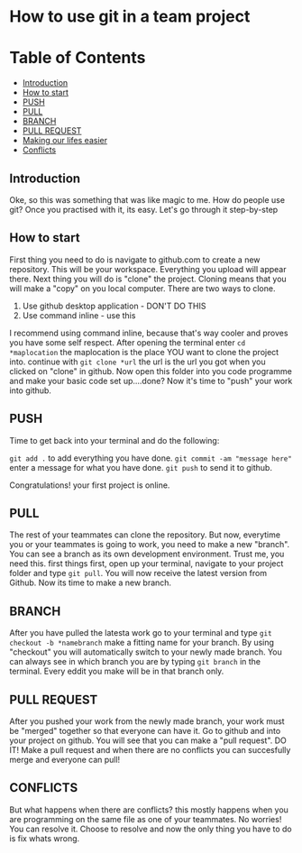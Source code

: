 # How to use git in a team project

# Table of Contents
- [Introduction](#introduction)
- [How to start](#how-to-start)
- [PUSH](#push)
- [PULL](#pull)
- [BRANCH](#branch)
- [PULL REQUEST](#pull-request)
- [Making our lifes easier](#making-our-lifes-easier)
- [Conflicts](#conflicts)

## Introduction
Oke, so this was something that was like magic to me. How do people use git?
Once you practised with it, its easy.
Let's go through it step-by-step

## How to start
First thing you need to do is navigate to github.com to create a new repository. This will be your workspace. Everything you upload will appear there. Next thing you will do is "clone" the project. Cloning means that you will make a "copy" on you local computer. There are two ways to clone. 

1. Use github desktop application - DON'T DO THIS
2. Use command inline - use this

I recommend using command inline, because that's way cooler and proves you have some self respect.
After opening the terminal enter ``` cd *maplocation ``` the maplocation is the place YOU want to clone the project into.
continue with ``` git clone *url ``` the url is the url you got when you clicked on "clone" in github.
Now open this folder into you code programme and make your basic code set up....done? Now it's time to "push" your work into github. 

##  PUSH
Time to get back into your terminal and do the following: 

``` git add . ``` to add everything you have done.
``` git commit -am "message here" ``` enter a message for what you have done.
``` git push ``` to send it to github.

Congratulations! 
your first project is online.


## PULL
The rest of your teammates can clone the repository. But now, everytime you or your teammates is going to work, you need to make a new "branch". You can see a branch as its own development environment. Trust me, you need this. first things first, open up your terminal, navigate to your project folder and type ``` git pull ```. You will now receive the latest version from Github. Now its time to make a new branch.

## BRANCH
After you have pulled the latesta work go to your terminal and type ``` git checkout -b *namebranch ``` make a fitting name for your branch. By using "checkout" you will automatically switch to your newly made branch. You can always see in which branch you are by typing ``` git branch ``` in the terminal. Every eddit you make will be in that branch only.

## PULL REQUEST
After you pushed your work from the newly made branch, your work must be "merged" together so that everyone can have it. Go to github and into your project on github. You will see that you can make a "pull request". DO IT!
Make a pull request and when there are no conflicts you can succesfully merge and everyone can pull!

## CONFLICTS
But what happens when there are conflicts? this mostly happens when you are programming on the same file as one of your teammates. No worries! You can resolve it. Choose to resolve and now the only thing you have to do is fix whats wrong.
